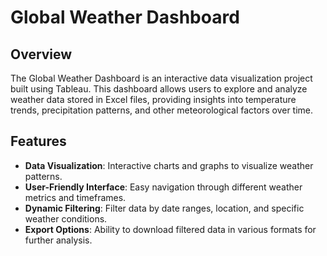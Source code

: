 # Global Weather Dashboard

## Overview
The Global Weather Dashboard is an interactive data visualization project built using Tableau. This dashboard allows users to explore and analyze weather data stored in Excel files, providing insights into temperature trends, precipitation patterns, and other meteorological factors over time.

## Features

- **Data Visualization**: Interactive charts and graphs to visualize weather patterns.
- **User-Friendly Interface**: Easy navigation through different weather metrics and timeframes.
- **Dynamic Filtering**: Filter data by date ranges, location, and specific weather conditions.
- **Export Options**: Ability to download filtered data in various formats for further analysis.

